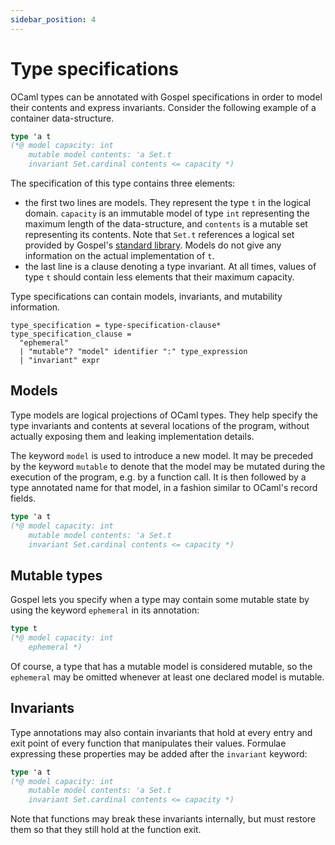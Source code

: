 ```yaml
---
sidebar_position: 4
---
```


# Type specifications

OCaml types can be annotated with Gospel specifications in order to model their
contents and express invariants. Consider the following example of a container
data-structure.

```ocaml
type 'a t
(*@ model capacity: int
    mutable model contents: 'a Set.t
    invariant Set.cardinal contents <= capacity *)
```

The specification of this type contains three elements:
 - the first two lines are models. They represent the type `t` in the logical
   domain. `capacity` is an immutable model of type `int` representing the
   maximum length of the data-structure, and `contents` is a mutable set
   representing its contents. Note that `Set.t` references a logical set
   provided by Gospel's [standard library](../stdlib). Models do not
   give any information on the actual implementation of `t`.
 - the last line is a clause denoting a type invariant. At all times, values of
   type `t` should contain less elements that their maximum capacity.

Type specifications can contain models, invariants, and mutability information.

```ebnf title="Type specification syntax"
type_specification = type-specification-clause*
type_specification_clause =
  "ephemeral"
  | "mutable"? "model" identifier ":" type_expression
  | "invariant" expr
```

## Models

Type models are logical projections of OCaml types. They help specify the type
invariants and contents at several locations of the program, without actually
exposing them and leaking implementation details.

The keyword `model` is used to introduce a new model. It may be preceded by the
keyword `mutable` to denote that the model may be mutated during the execution
of the program, e.g. by a function call. It is then followed by a type annotated
name for that model, in a fashion similar to OCaml's record fields.

```ocaml {2,3}
type 'a t
(*@ model capacity: int
    mutable model contents: 'a Set.t
    invariant Set.cardinal contents <= capacity *)
```

## Mutable types

Gospel lets you specify when a type may contain some mutable state by using the
keyword `ephemeral` in its annotation:

```ocaml {3}
type t
(*@ model capacity: int
    ephemeral *)
```

Of course, a type that has a mutable model is considered mutable, so the
`ephemeral` may be omitted whenever at least one declared model is mutable.

## Invariants

Type annotations may also contain invariants that hold at every entry and exit
point of every function that manipulates their values. Formulae expressing these
properties may be added after the `invariant` keyword:

```ocaml {4}
type 'a t
(*@ model capacity: int
    mutable model contents: 'a Set.t
    invariant Set.cardinal contents <= capacity *)
```

Note that functions may break these invariants internally, but must restore them
so that they still hold at the function exit.
